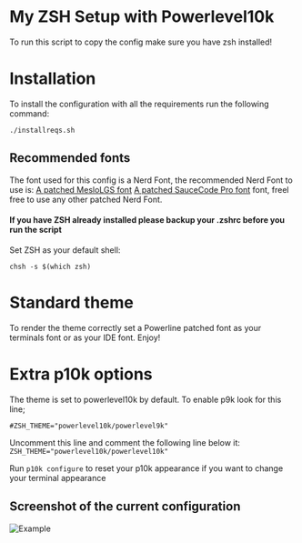 # My ZSH Setup with Powerlevel10k

To run this script to copy the config make sure you have zsh installed!

# Installation

To install the configuration with all the requirements run the following command: 

`./installreqs.sh`

## Recommended fonts
The font used for this config is a Nerd Font, the recommended Nerd Font to use is: 
[A patched MesloLGS font](https://github.com/romkatv/powerlevel10k-media/raw/master/MesloLGS%20NF%20Regular.ttf)
[A patched SauceCode Pro font](https://github.com/ryanoasis/nerd-fonts/raw/master/patched-fonts/SourceCodePro/Regular/complete/Sauce%20Code%20Pro%20Nerd%20Font%20Complete.ttf)
font, freel free to use any other patched Nerd Font.

#### If you have ZSH already installed please backup your .zshrc before you run the script

Set ZSH as your default shell:

`chsh -s $(which zsh)`

# Standard theme

To render the theme correctly set a Powerline patched font as your terminals font or as your IDE font. Enjoy!

# Extra p10k options

The theme is set to powerlevel10k by default. To enable p9k look for this line;

`#ZSH_THEME="powerlevel10k/powerlevel9k"`

Uncomment this line and comment the following line below it:
`ZSH_THEME="powerlevel10k/powerlevel10k"`

Run `p10k configure` to reset your p10k appearance if you want to change your terminal appearance

## Screenshot of the current configuration

![Example](https://i.imgur.com/KIo1dzg.png)
